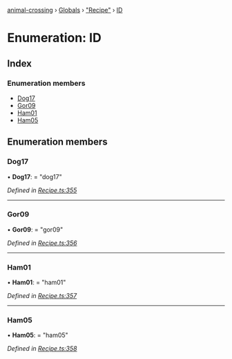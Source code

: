 [animal-crossing](../README.md) › [Globals](../globals.md) › ["Recipe"](../modules/_recipe_.md) › [ID](_recipe_.id.md)

# Enumeration: ID

## Index

### Enumeration members

* [Dog17](_recipe_.id.md#dog17)
* [Gor09](_recipe_.id.md#gor09)
* [Ham01](_recipe_.id.md#ham01)
* [Ham05](_recipe_.id.md#ham05)

## Enumeration members

###  Dog17

• **Dog17**: = "dog17"

*Defined in [Recipe.ts:355](https://github.com/Norviah/animal-crossing/blob/c9eb585/module/types/Recipe.ts#L355)*

___

###  Gor09

• **Gor09**: = "gor09"

*Defined in [Recipe.ts:356](https://github.com/Norviah/animal-crossing/blob/c9eb585/module/types/Recipe.ts#L356)*

___

###  Ham01

• **Ham01**: = "ham01"

*Defined in [Recipe.ts:357](https://github.com/Norviah/animal-crossing/blob/c9eb585/module/types/Recipe.ts#L357)*

___

###  Ham05

• **Ham05**: = "ham05"

*Defined in [Recipe.ts:358](https://github.com/Norviah/animal-crossing/blob/c9eb585/module/types/Recipe.ts#L358)*
